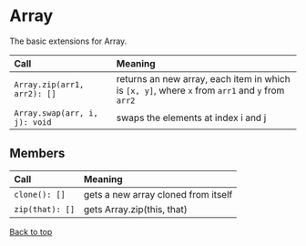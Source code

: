 <a name="array"></a>
# Array
The basic extensions for Array.

Call | Meaning
:----|:-------
`Array.zip(arr1, arr2): []` | returns an new array, each item in which is `[x, y]`, where `x` from `arr1` and `y` from `arr2`
`Array.swap(arr, i, j): void`| swaps the elements at index i and j

## Members
Call | Meaning
:----|:-------
`clone(): []` | gets a new array cloned from itself
`zip(that): []` | gets Array.zip(this, that)

[Back to top](#array)

